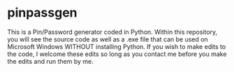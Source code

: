 # pinpassgen
This is a Pin/Password generator coded in Python.
Within this repository, you will see the source code as well as a .exe file that can be used on Microsoft Windows WITHOUT installing Python.
If you wish to make edits to the code, I welcome these edits so long as you contact me before you make the edits and run them by me.

